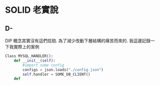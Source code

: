 # SOLID 老實說
## D-
DIP 概念其實沒有這們炫砲. 為了減少改動下層結構的痛苦而來的. 我這邊記錄一下我實際上的案例
```python
Class MYSQL_HANDLER():
	def __init__(self):
		#import some config
		configs = json.loads("./config.json")
		self.handler = SOME_DB_CLIENT()
	def
```
<!--stackedit_data:
eyJoaXN0b3J5IjpbLTIwNzE2MzQxNjgsLTE5ODIzMzk0MzFdfQ
==
-->